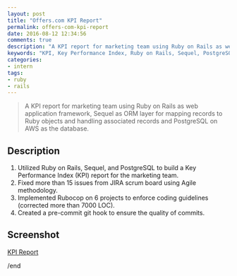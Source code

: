 ```yaml
---
layout: post
title: "Offers.com KPI Report"
permalink: offers-com-kpi-report
date: 2016-08-12 12:34:56
comments: true
description: "A KPI report for marketing team using Ruby on Rails as web application framework, Sequel as ORM layer for mapping records to Ruby objects and handling associated records and PostgreSQL on AWS as the database."
keywords: "KPI, Key Performance Index, Ruby on Rails, Sequel, PostgreSQL, MVC, JIRA, Angile, Rubocop, pre-commit Git hook"
categories:
- intern
tags:
- ruby
- rails
---
```


> A KPI report for marketing team using Ruby on Rails as web application framework, Sequel as ORM layer for mapping records to Ruby objects and handling associated records and PostgreSQL on AWS as the database.

## Description

1. Utilized Ruby on Rails, Sequel, and PostgreSQL to build a Key Performance Index (KPI) report for the marketing team.
2. Fixed more than 15 issues from JIRA scrum board using Agile methodology.
3. Implemented Rubocop on 6 projects to enforce coding guidelines (corrected more than 7000 LOC).
4. Created a pre-commit git hook to ensure the quality of commits.

## Screenshot

<a href="https://goo.gl/4NksO9" class="swipebox" rel="gallery" title="kpi-report" target="_blank">KPI Report</a>

/end
